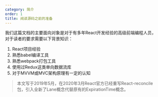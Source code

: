 ```yaml
---
category: 简介
order: 1
title: 阅读源码之前的准备
---
```


我们这篇文档的主要面向对象是对于有多年React开发经验的高级前端编程人员，对于读者的要求需要以下背景知识：

1. React项目经验
2. 熟悉babel编译工具
3. 熟悉webpack打包工具
4. 使用过Redux这类单向数据流库
5. 对于MVVM或MVC架构原理有一定的认知

> 本文写于2019年5月，在2020年3月React官方已经重写React-reconcile包，引入全新了Lane概念代替原有的ExpirationTime概念。